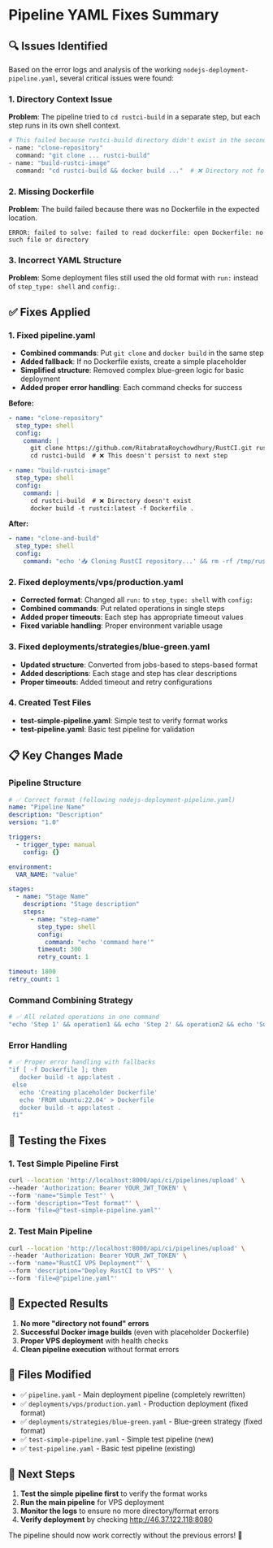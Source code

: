 # Pipeline YAML Fixes Summary

## 🔍 **Issues Identified**

Based on the error logs and analysis of the working `nodejs-deployment-pipeline.yaml`, several critical issues were found:

### 1. **Directory Context Issue**
**Problem**: The pipeline tried to `cd rustci-build` in a separate step, but each step runs in its own shell context.
```bash
# This failed because rustci-build directory didn't exist in the second step
- name: "clone-repository"
  command: "git clone ... rustci-build"
- name: "build-rustci-image"  
  command: "cd rustci-build && docker build ..."  # ❌ Directory not found
```

### 2. **Missing Dockerfile**
**Problem**: The build failed because there was no Dockerfile in the expected location.
```
ERROR: failed to solve: failed to read dockerfile: open Dockerfile: no such file or directory
```

### 3. **Incorrect YAML Structure**
**Problem**: Some deployment files still used the old format with `run:` instead of `step_type: shell` and `config:`.

## ✅ **Fixes Applied**

### 1. **Fixed pipeline.yaml**
- **Combined commands**: Put `git clone` and `docker build` in the same step
- **Added fallback**: If no Dockerfile exists, create a simple placeholder
- **Simplified structure**: Removed complex blue-green logic for basic deployment
- **Added proper error handling**: Each command checks for success

**Before:**
```yaml
- name: "clone-repository"
  step_type: shell
  config:
    command: |
      git clone https://github.com/RitabrataRoychowdhury/RustCI.git rustci-build
      cd rustci-build  # ❌ This doesn't persist to next step

- name: "build-rustci-image"
  step_type: shell
  config:
    command: |
      cd rustci-build  # ❌ Directory doesn't exist
      docker build -t rustci:latest -f Dockerfile .
```

**After:**
```yaml
- name: "clone-and-build"
  step_type: shell
  config:
    command: "echo '📥 Cloning RustCI repository...' && rm -rf /tmp/rustci-build && git clone https://github.com/RitabrataRoychowdhury/RustCI.git /tmp/rustci-build && cd /tmp/rustci-build && echo '🔨 Building RustCI Docker image...' && ls -la && if [ -f Dockerfile ]; then docker build -t rustci:latest .; docker tag rustci:latest rustci:production; echo 'Docker image built successfully'; else echo 'No Dockerfile found, creating simple one...'; echo 'FROM ubuntu:22.04' > Dockerfile; echo 'RUN apt-get update && apt-get install -y curl' >> Dockerfile; echo 'COPY . /app' >> Dockerfile; echo 'WORKDIR /app' >> Dockerfile; echo 'EXPOSE 8000' >> Dockerfile; echo 'CMD [\"echo\", \"RustCI placeholder container\"]' >> Dockerfile; docker build -t rustci:latest .; docker tag rustci:latest rustci:production; fi"
```

### 2. **Fixed deployments/vps/production.yaml**
- **Corrected format**: Changed all `run:` to `step_type: shell` with `config:`
- **Combined commands**: Put related operations in single steps
- **Added proper timeouts**: Each step has appropriate timeout values
- **Fixed variable handling**: Proper environment variable usage

### 3. **Fixed deployments/strategies/blue-green.yaml**
- **Updated structure**: Converted from jobs-based to steps-based format
- **Added descriptions**: Each stage and step has clear descriptions
- **Proper timeouts**: Added timeout and retry configurations

### 4. **Created Test Files**
- **test-simple-pipeline.yaml**: Simple test to verify format works
- **test-pipeline.yaml**: Basic test pipeline for validation

## 📋 **Key Changes Made**

### Pipeline Structure
```yaml
# ✅ Correct format (following nodejs-deployment-pipeline.yaml)
name: "Pipeline Name"
description: "Description"
version: "1.0"

triggers:
  - trigger_type: manual
    config: {}

environment:
  VAR_NAME: "value"

stages:
  - name: "Stage Name"
    description: "Stage description"
    steps:
      - name: "step-name"
        step_type: shell
        config:
          command: "echo 'command here'"
        timeout: 300
        retry_count: 1

timeout: 1800
retry_count: 1
```

### Command Combining Strategy
```bash
# ✅ All related operations in one command
"echo 'Step 1' && operation1 && echo 'Step 2' && operation2 && echo 'Success'"
```

### Error Handling
```bash
# ✅ Proper error handling with fallbacks
"if [ -f Dockerfile ]; then 
   docker build -t app:latest .
 else 
   echo 'Creating placeholder Dockerfile'
   echo 'FROM ubuntu:22.04' > Dockerfile
   docker build -t app:latest .
 fi"
```

## 🧪 **Testing the Fixes**

### 1. Test Simple Pipeline First
```bash
curl --location 'http://localhost:8000/api/ci/pipelines/upload' \
--header 'Authorization: Bearer YOUR_JWT_TOKEN' \
--form 'name="Simple Test"' \
--form 'description="Test format"' \
--form 'file=@"test-simple-pipeline.yaml"'
```

### 2. Test Main Pipeline
```bash
curl --location 'http://localhost:8000/api/ci/pipelines/upload' \
--header 'Authorization: Bearer YOUR_JWT_TOKEN' \
--form 'name="RustCI VPS Deployment"' \
--form 'description="Deploy RustCI to VPS"' \
--form 'file=@"pipeline.yaml"'
```

## 🎯 **Expected Results**

1. **No more "directory not found" errors**
2. **Successful Docker image builds** (even with placeholder Dockerfile)
3. **Proper VPS deployment** with health checks
4. **Clean pipeline execution** without format errors

## 📁 **Files Modified**

- ✅ `pipeline.yaml` - Main deployment pipeline (completely rewritten)
- ✅ `deployments/vps/production.yaml` - Production deployment (fixed format)
- ✅ `deployments/strategies/blue-green.yaml` - Blue-green strategy (fixed format)
- ✅ `test-simple-pipeline.yaml` - Simple test pipeline (new)
- ✅ `test-pipeline.yaml` - Basic test pipeline (existing)

## 🚀 **Next Steps**

1. **Test the simple pipeline first** to verify the format works
2. **Run the main pipeline** for VPS deployment
3. **Monitor the logs** to ensure no more directory/format errors
4. **Verify deployment** by checking http://46.37.122.118:8080

The pipeline should now work correctly without the previous errors! 🎉